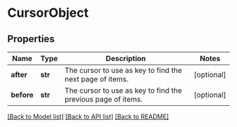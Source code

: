 # CursorObject

## Properties
Name | Type | Description | Notes
------------ | ------------- | ------------- | -------------
**after** | **str** | The cursor to use as key to find the next page of items. | [optional] 
**before** | **str** | The cursor to use as key to find the previous page of items. | [optional] 

[[Back to Model list]](../README.md#documentation-for-models) [[Back to API list]](../README.md#documentation-for-api-endpoints) [[Back to README]](../README.md)

